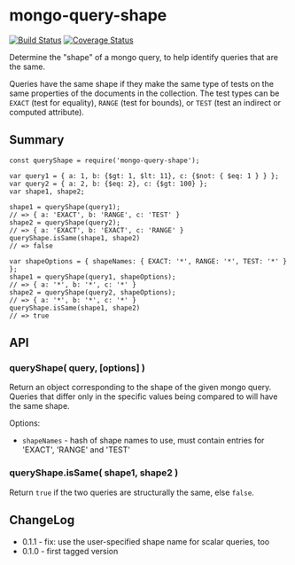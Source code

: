 mongo-query-shape
=================
[![Build Status](https://api.travis-ci.org/andrasq/node-mongo-query-shape.svg?branch=master)](https://travis-ci.org/andrasq/node-mongo-query-shape)
[![Coverage Status](https://codecov.io/github/andrasq/node-mongo-query-shape/coverage.svg?branch=master)](https://codecov.io/github/andrasq/node-mongo-query-shape?branch=master)

Determine the "shape" of a mongo query, to help identify queries that are the same.

Queries have the same shape if they make the same type of tests on the same properties
of the documents in the collection.  The test types can be `EXACT` (test for equality),
`RANGE` (test for bounds), or `TEST` (test an indirect or computed attribute).


Summary
-------

    const queryShape = require('mongo-query-shape');

    var query1 = { a: 1, b: {$gt: 1, $lt: 11}, c: {$not: { $eq: 1 } } };
    var query2 = { a: 2, b: {$eq: 2}, c: {$gt: 100} };
    var shape1, shape2;

    shape1 = queryShape(query1);
    // => { a: 'EXACT', b: 'RANGE', c: 'TEST' }
    shape2 = queryShape(query2);
    // => { a: 'EXACT', b: 'EXACT', c: 'RANGE' }
    queryShape.isSame(shape1, shape2)
    // => false

    var shapeOptions = { shapeNames: { EXACT: '*', RANGE: '*', TEST: '*' } };
    shape1 = queryShape(query1, shapeOptions);
    // => { a: '*', b: '*', c: '*' }
    shape2 = queryShape(query2, shapeOptions);
    // => { a: '*', b: '*', c: '*' }
    queryShape.isSame(shape1, shape2)
    // => true

API
---

### queryShape( query, [options] )

Return an object corresponding to the shape of the given mongo query.  Queries that
differ only in the specific values being compared to will have the same shape.

Options:
- `shapeNames` - hash of shape names to use, must contain entries for 'EXACT', 'RANGE' and 'TEST'

### queryShape.isSame( shape1, shape2 )

Return `true` if the two queries are structurally the same, else `false`.


ChangeLog
---------

- 0.1.1 - fix: use the user-specified shape name for scalar queries, too
- 0.1.0 - first tagged version
